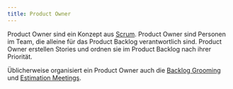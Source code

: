 ```yaml
---
title: Product Owner
---
```

Product Owner sind ein Konzept aus [Scrum](/kb/scrum). Product Owner sind Personen im Team, die
alleine für das Product Backlog verantwortlich sind. Product Owner erstellen Stories und ordnen sie im Product Backlog nach ihrer Priorität.

Üblicherweise organisiert ein Product Owner auch die [Backlog Grooming](/kb/backlog-grooming) und [Estimation Meetings](/kb/estimation-meeting).
